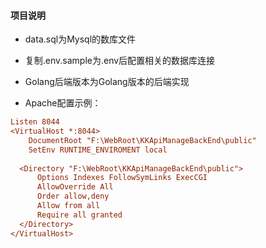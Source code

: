 #### 项目说明
- data.sql为Mysql的数库文件
- 复制.env.sample为.env后配置相关的数据库连接
- Golang后端版本为Golang版本的后端实现

- Apache配置示例：
```ini
Listen 8044
<VirtualHost *:8044>
    DocumentRoot "F:\WebRoot\KKApiManageBackEnd\public"
    SetEnv RUNTIME_ENVIROMENT local
    
  <Directory "F:\WebRoot\KKApiManageBackEnd\public">
      Options Indexes FollowSymLinks ExecCGI
      AllowOverride All
      Order allow,deny
      Allow from all
      Require all granted
  </Directory>
</VirtualHost>
```